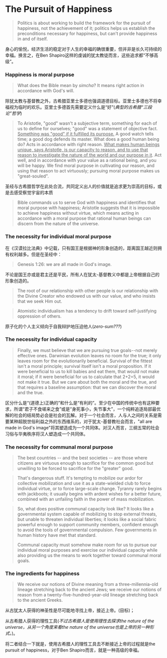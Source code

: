 # The Pursuit of Happiness

> Politics is about working to build the framework for the pursuit of happiness, not the achievement of it; politics helps us establish the preconditions necessary for happiness, but can't provide happiness in and of itself.

身心的愉悦，经济生活的稳定对于人生的幸福的确很重要，但并非是长久可持续的幸福。换言之，在Ben Shapiro这样的虔诚的犹太教徒而言，这些追求都“不够高级”。

### Happiness is moral purpose

> What does the Bible mean by *simcha*? It means right action in accordance with God's will.

除犹太教与基督教之外，古希腊亚里士多德也强调道德目标。亚里士多德也不将幸福视为临时的欢乐。亚里士多德首先需要定义什么是“好”(*典型的古希腊“三段论”哲学*)

>To Aristotle, "good" wasn't a subjective term, something for each of us to define for ourselves; "good" was a statement of objective fact. <u>Something was "good" if it fulfilled its purpose.</u> A good watch tells time; a good dog defends its master. What does a good human being do? Acts in accordance with right reason. <u>What makes human beings unique, says Aristotle, is our capacity to reason, and to use that reason to investigate the nature of the world and our purpose in it</u>. Act well, and in accordance with your value as a rational being, and you will be happy. We find moral purpose in cultivating our reason, and using that reason to act virtuously; pursuing moral purpose makes us "great-souled".

圣经与古希腊哲学在此处合流，共同定义出人的价值就是追求更为崇高的目标，或是去感受察觉宇宙的本质

> Bible commands us to serve God with happiness and identifies that moral purpose with happiness; Aristotle suggests that it is impossible to achieve happiness without virtue, which means acting in accordance with a moral purpose that rational human beings can discern from the nature of the universe.

### The necessity for individual moral purpose

在《汉谟拉比法典》中记载，只有国王是根据神的形象创造的，距离国王越近则拥有权利越多。但是在圣经中：

> Genesis 1:26: we are all made in God's image.

不论是国王亦或是君主还是平民，所有人在犹太-基督教义中都是上帝根据自己的形象创造的。

> The root of our relationship with other people is our relationship with the Divine Creator who endowed us with our value, and who insists that we seek Him out.

> Atomistic individualism has a tendency to drift toward self-justifying oppression of others.

原子化的个人主义倾向于自我辩护地压迫他人(*zero-sum???*)

### The necessity for individual capacity

> Finally, we must believe that we are pursuing true goals--not merely effective ones. Darwinian evolution leaves no room for the true; it only leaves room for the evolutionarily beneficial. Survival of the fittest isn't a moral principle; survival itself isn't a moral proposition. If it were beneficial to us to kill babies and eat them, that would not make it moral; if it were beneficial for us to calculate that 2+2=5, it would not make it true. But we care about both the moral and the true, and that requires a baseline assumption: that we can discover the moral and the true.

区分什么是“(道德上)正确的”和什么是“有利的”。至少在中国的传统中也有这种要求，所谓“君子不食嗟来之食”或是“身死事小，失节事大”，一个纯粹追逐局部最优解的社会的结局势必会是社会的瓦解。对于一个社会而言，人与人之间的关系是需要某种超脱世俗利益之外的东西维系的，对于犹太-基督教社会而言，"all are made in God's image"将其塑造成为一个共同体。对汉人而言，三纲五常的社会习俗与华夷秩序将汉人塑造成一个共同体。

### The necessity for communal moral purpose

> The best countries -- and the best societies -- are those where citizens are virtuous enough to sacrifice for the common good but unwilling to be forced to sacrifice for the "greater" good.

> That's dangerous stuff. It's tempting to mobilize our ardor for collective mobilization and use it as a state-wielded club to force individual virtue, or to force large-scale change. Tyranny rarely begins with jackboots; it usually begins with ardent wishes for a better future, combined with an unfailing faith in the power of mass mobilization.

> So, what does positive communal capacity look like? It looks like a governmental system capable of mobilizing to stop external threats, but unable to threaten individual liberties; it looks like a social fabric powerful enough to support community members, confident enough to avoid the tools of governmental compulsion. Few governments in human history have met that standard.
>
> Communal capacity must somehow make room for us to pursue our individual moral purposes and exercise our individual capacity while also providing us the means to work together toward communal moral goals.

### The ingredients for happiness

> We receive our notions of Divine meaning from a three-millennia-old lineage stretching back to the ancient Jews; we receive our notions of reason from a twenty-five-hundred-year-old lineage stretching back to the ancient Greeks.

从古犹太人获得的神圣性是尽可能地寻找上帝，接近上帝。(目标)；

从古希腊人获得的理性工具(*不过古希腊人是使用理性去探求the nature of the universe，从另一个角度来看the nature of the universe也是上帝的另一种形式。*)。

将二者结合一下就是，使用古希腊人的理性工具去不断接近上帝的过程就是the pursuit of happiness，对于Ben Shapiro而言，就是一种高级的幸福。

